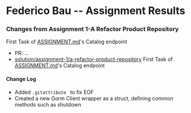 Federico Bau -- Assignment Results
==================================


### Changes from Assignment 1-A Refactor Product Repository  

First Task of [ASSIGNMENT.md](./ASSIGNMENT.md)'s Catalog endpoint


* PR: ...
* [solution/assignment-1/a-refactor-product-repository](https://github.com/Koubae/federico-bau-go-hiring-challenge-1.2.0/tree/solution/assignment-1/a-refactor-product-repository)
  First Task of [ASSIGNMENT.md](./ASSIGNMENT.md)'s Catalog endpoint

#### Change Log

* Added `.gitattribute ` to fix EOF
* Created a new Gorm Client wrapper as a struct, defining common methods such as shutdown
